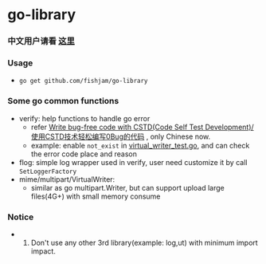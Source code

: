# go-library

### 中文用户请看 [这里](README_zh.md)

### Usage
- `go get github.com/fishjam/go-library`

### Some go common functions
  - verify: help functions to handle go error
    - refer [Write bug-free code with CSTD(Code Self Test  Development)/使用CSTD技术轻松编写0Bug的代码](doc/使用CSTD技术轻松编写0Bug的代码.doc) , only Chinese now.
    - example: enable `not_exist` in [virtual_writer_test.go](mime/multipart/virtual_writer_test.go), and can check the error code place and reason
  - flog: simple log wrapper used in verify, user need customize it by call `SetLoggerFactory` 
  - mime/multipart/VirtualWriter: 
    - similar as go multipart.Writer, but can support upload large files(4G+) with small memory consume 

### Notice
  - 1. Don't use any other 3rd library(example: log,ut) with minimum import impact.


